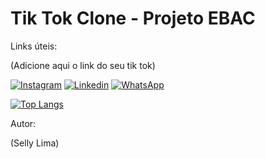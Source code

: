
# Tik Tok Clone - Projeto EBAC

Links úteis:

(Adicione aqui o link do seu tik tok)

[![Instagram](https://img.shields.io/badge/Instagram-E4405F?style=for-the-badge&logo=instagram&logoColor=white)](https://www.instagram.com/(sellyvlima))
[![Linkedin](https://img.shields.io/badge/LinkedIn-0077B5?style=for-the-badge&logo=linkedin&logoColor=white)](https://www.linkedin.com/in/(selly-lima))
[![WhatsApp](https://img.shields.io/badge/WhatsApp-25D366?style=for-the-badge&logo=whatsapp&logoColor=white)](https://wa.me/55(seunumerocomDDD))


[![Top Langs](https://github-readme-stats.vercel.app/api/top-langs/?username=sellylima)](https://github.com/anuraghazra/github-readme-stats)

Autor:

(Selly Lima)
